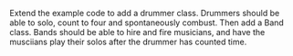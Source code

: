 Extend the example code to add a drummer class. Drummers should be able to solo, count to four and spontaneously combust. 
Then add a Band class. Bands should be able to hire and fire musicians, and have the musciians play 
their solos after the drummer has counted time. 
